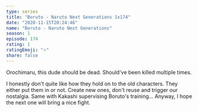 ```yaml
---
type: series
title: "Boruto - Naruto Next Generations 1x174"
date: "2020-11-15T20:24:46"
name: "Boruto - Naruto Next Generations"
season: 1
episode: 174
rating: 1
ratingEmoji: "⭐️"
share: false
---
```


Orochimaru, this dude should be dead. Should've been killed multiple times.

I honestly don't quite like how they hold on to the old characters. They either put them in or not. Create new ones, don't reuse and trigger our nostalgia. Same with Kakashi supervising Boruto's training... Anyway, I hope the next one will bring a nice fight.
